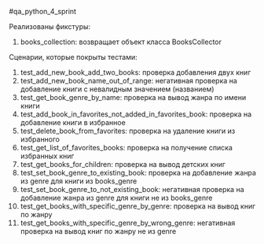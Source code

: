 #qa_python_4_sprint

Реализованы фикстуры:
  1. books_collection: возвращает объект класса BooksCollector

Сценарии, которые покрыты тестами:
  1. test_add_new_book_add_two_books: проверка добавления двух книг
  2. test_add_new_book_name_out_of_range: негативная проверка на добавление книги с невалидным значением (названием)
  3. test_get_book_genre_by_name: проверка на вывод жанра по имени книги
  4. test_add_book_in_favorites_not_added_in_favorites_book: проверка на добавление книги в избранное
  5. test_delete_book_from_favorites: проверка на удаление книги из избранного
  6. test_get_list_of_favorites_books: проверка на получение списка избранных книг
  7. test_get_books_for_children: проверка на вывод детских книг
  8. test_set_book_genre_to_existing_book: проверка на добавление жанра из genre для книги из books_genre
  9. test_set_book_genre_to_not_existing_book: негативная проверка на добавление жанра из genre для книги не из books_genre
  10. test_get_books_with_specific_genre_by_genre: проверка на вывод книг по жанру
  11. test_get_books_with_specific_genre_by_wrong_genre: негативная проверка на вывод книг по жанру не из genre